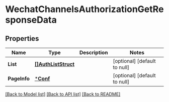 # WechatChannelsAuthorizationGetResponseData

## Properties
Name | Type | Description | Notes
------------ | ------------- | ------------- | -------------
**List** | [**[]AuthListStruct**](auth_list_struct.md) |  | [optional] [default to null]
**PageInfo** | [***Conf**](conf.md) |  | [optional] [default to null]

[[Back to Model list]](../README.md#documentation-for-models) [[Back to API list]](../README.md#documentation-for-api-endpoints) [[Back to README]](../README.md)



